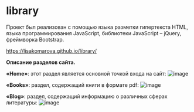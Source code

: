 # library
Проект был реализован с помощью языка разметки гипертекста HTML, языка программирования JavaScript, библиотеки JavaScript – jQuery, фреймворка Bootstrap.

https://lisakomarova.github.io/library/

**Описание разделов сайта.** 

**«Home»**: этот раздел является основной точкой входа на сайт:
![image](https://user-images.githubusercontent.com/43006309/198360477-92aaebad-9b9c-45bd-983d-9f1c3688251b.png)

**«Books»**: раздел, содержащий книги в формате pdf:
![image](https://user-images.githubusercontent.com/43006309/198360620-5eba17de-16a1-4aab-bc19-6c2c6fcb9a09.png)

**«Blog»**: раздел, содержащий информацию о различных сферах литературы:
![image](https://user-images.githubusercontent.com/43006309/198360690-860404e8-c5e8-447a-a5e8-58c69b0455ff.png)
